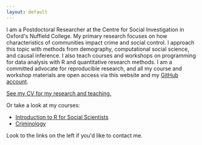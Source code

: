 ```yaml
---
layout: default
---
```


I am a Postdoctoral Researcher at the Centre for Social Investigation in Oxford's Nuffield College.
My primary research focuses on how characteristics of communities impact crime and social control.
I approach this topic with methods from demography, computational social science, and
causal inference. I also teach courses and workshops on programming for data analysis with R and quantitative
research methods. I am a committed advocate for reproducible research, and all my course and workshop materials are open access via this website and my [GitHub account](https://github.com/clanfear). 

[See my CV for my research and teaching.](https://clanfear.github.io/ccl_cv/cv_paged_one_column/cv_one_column_paged.html)

Or take a look at my courses:

* [Introduction to R for Social Scientists](https://clanfear.github.io/CSSS508/)
* [Criminology](https://clanfear.github.io/SOC371)

Look to the links on the left if you'd like to contact me.
